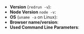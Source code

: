 <!--
Thank you for reporting an issue. Please fill in the template below. If unsure
about something, just do as best as you're able.
-->

* **Version** (`redrun -v`): 
* **Node Version** `node -v`: 
* **OS** (`uname -a` on Linux): 
* **Browser name/version**: 
* **Used Command Line Parameters**: 

